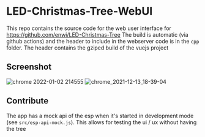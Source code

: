 # LED-Christmas-Tree-WebUI

This repo contains the source code for the web user interface for https://github.com/enwi/LED-Christmas-Tree 
The build is automatic (via github actions) and the header to include in the webserver code is in the `cpp` folder.
The header contains the gziped build of the vuejs project 

## Screenshot
![chrome 2022-01-02 214555](https://user-images.githubusercontent.com/25170066/147889063-e68401ad-701c-4c55-8483-d66af68f47b8.png)
![chrome_2021-12-13_18-39-04](https://user-images.githubusercontent.com/17061996/145861297-a6b258ae-130a-4cdd-856d-9475546481e0.png)

## Contribute
The app has a mock api of the esp when it's started in development mode (see `src/esp-api-mock.js`).
This allows for testing the ui / ux without having the tree
